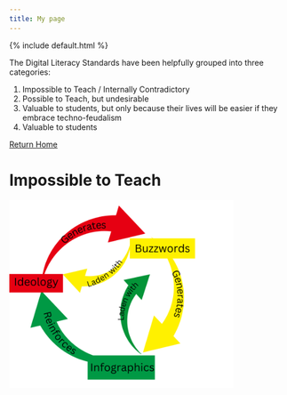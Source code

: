 ```yaml
---
title: My page
---
```



<html>
    <head>
        {% include default.html %}
      </head>
<body>
      <!-- Main hero unit for a primary marketing message or call to action -->
<div class="hero-unit">
 <p>The Digital Literacy Standards have been helpfully grouped into three categories: </p>
<ol>
  <li> Impossible to Teach / Internally Contradictory</li>
  <li> Possible to Teach, but undesirable</li>
  <li> Valuable to students, but only because their lives will be easier if they embrace techno-feudalism</li>
  <li> Valuable to students</li>
</ol>
  <p><a href="/index" class="btn btn-primary btn-large">Return Home</a></p>
</div>

<h1>Impossible to Teach</h1>
 <img src="infographic.png"
      alt="Ideology acting through infographics"
      style="width: 80%; height: auto;"
  > 
</body>
</html>